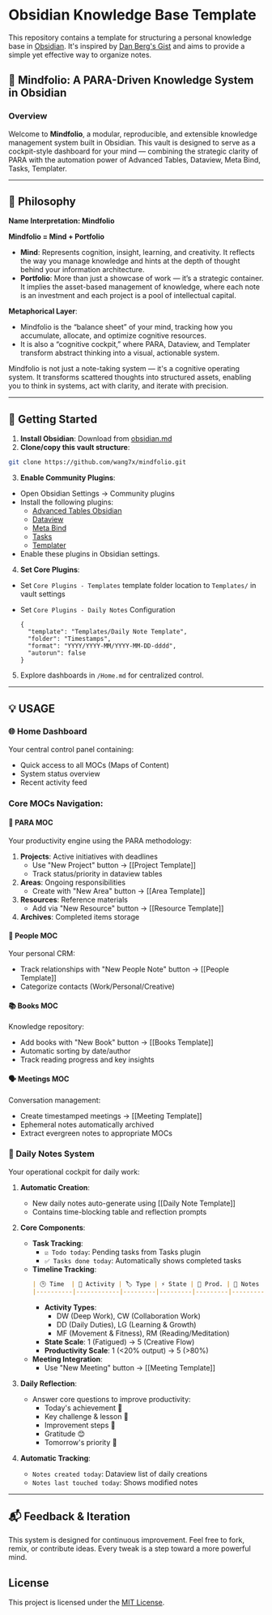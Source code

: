 # Obsidian Knowledge Base Template

This repository contains a template for structuring a personal knowledge base in [Obsidian](https://obsidian.md/). It's inspired by [Dan Berg's Gist](https://gist.github.com/dannberg) and aims to provide a simple yet effective way to organize notes.

## 🧠 Mindfolio: A PARA-Driven Knowledge System in Obsidian

### Overview

Welcome to **Mindfolio**, a modular, reproducible, and extensible knowledge management system built in Obsidian. This vault is designed to serve as a cockpit-style dashboard for your mind — combining the strategic clarity of PARA with the automation power of Advanced Tables, Dataview, Meta Bind, Tasks, Templater.

---

## 🧩 Philosophy

**Name Interpretation: Mindfolio**

**Mindfolio = Mind + Portfolio**

- **Mind**: Represents cognition, insight, learning, and creativity. It reflects the way you manage knowledge and hints at the depth of thought behind your information architecture.
- **Portfolio**: More than just a showcase of work — it’s a strategic container. It implies the asset-based management of knowledge, where each note is an investment and each project is a pool of intellectual capital.

**Metaphorical Layer**:

- Mindfolio is the “balance sheet” of your mind, tracking how you accumulate, allocate, and optimize cognitive resources.
- It is also a “cognitive cockpit,” where PARA, Dataview, and Templater transform abstract thinking into a visual, actionable system.

Mindfolio is not just a note-taking system — it's a cognitive operating system. It transforms scattered thoughts into structured assets, enabling you to think in systems, act with clarity, and iterate with precision.

---

## 🚀 Getting Started

1. **Install Obsidian**: Download from [obsidian.md](https://obsidian.md)
2. **Clone/copy this vault structure**:

```bash
git clone https://github.com/wang7x/mindfolio.git
```

3. **Enable Community Plugins**:

- Open Obsidian Settings → Community plugins
- Install the following plugins:
  - [Advanced Tables Obsidian](https://github.com/tgrosinger/advanced-tables-obsidian)
  - [Dataview](https://github.com/blacksmithgu/obsidian-dataview)
  - [Meta Bind](https://github.com/mProjectsCode/obsidian-meta-bind-plugin)
  - [Tasks](https://github.com/obsidian-tasks-group/obsidian-tasks)
  - [Templater](https://github.com/SilentVoid13/Templater)
- Enable these plugins in Obsidian settings.

4. **Set Core Plugins**:

- Set `Core Plugins - Templates` template folder location to `Templates/` in vault settings
- Set `Core Plugins - Daily Notes` Configuration

  ```
  {
    "template": "Templates/Daily Note Template",
    "folder": "Timestamps",
    "format": "YYYY/YYYY-MM/YYYY-MM-DD-dddd",
    "autorun": false
  }
  ```

5. Explore dashboards in `/Home.md` for centralized control.
___

## 💡 USAGE

### 🌐 Home Dashboard
Your central control panel containing:
- Quick access to all MOCs (Maps of Content)
- System status overview
- Recent activity feed

### Core MOCs Navigation:

#### 🧭 PARA MOC
Your productivity engine using the PARA methodology:
1. **Projects**: Active initiatives with deadlines
   - Use "New Project" button → [[Project Template]]
   - Track status/priority in dataview tables
2. **Areas**: Ongoing responsibilities
   - Create with "New Area" button → [[Area Template]]
3. **Resources**: Reference materials
   - Add via "New Resource" button → [[Resource Template]]
4. **Archives**: Completed items storage

#### 👥 People MOC
Your personal CRM:
- Track relationships with "New People Note" button → [[People Template]]
- Categorize contacts (Work/Personal/Creative)

#### 📚 Books MOC
Knowledge repository:
- Add books with "New Book" button → [[Books Template]]
- Automatic sorting by date/author
- Track reading progress and key insights

#### 🗣 Meetings MOC
Conversation management:
- Create timestamped meetings → [[Meeting Template]]
- Ephemeral notes automatically archived
- Extract evergreen notes to appropriate MOCs

### 📅 Daily Notes System
Your operational cockpit for daily work:
1. **Automatic Creation**:
   - New daily notes auto-generate using [[Daily Note Template]]
   - Contains time-blocking table and reflection prompts

2. **Core Components**:
   - **Task Tracking**:
     - `☑️ Todo today`: Pending tasks from Tasks plugin
     - `✅ Tasks done today`: Automatically shows completed tasks
   - **Timeline Tracking**:
     ```md
     | 🕒 Time  | 📝 Activity | 🏷️ Type | ⚡ State | 🎯 Prod. | 📝 Notes |
     |----------|------------|---------|---------|---------|---------|
     ```
     - **Activity Types**:
       - DW (Deep Work), CW (Collaboration Work)
       - DD (Daily Duties), LG (Learning & Growth)
       - MF (Movement & Fitness), RM (Reading/Meditation)
     - **State Scale**: 1 (Fatigued) → 5 (Creative Flow)
     - **Productivity Scale**: 1 (<20% output) → 5 (>80%)
   - **Meeting Integration**:
     - Use "New Meeting" button → [[Meeting Template]]

3. **Daily Reflection**:
   - Answer core questions to improve productivity:
     - Today's achievement 💪
     - Key challenge & lesson 🙌
     - Improvement steps 🌱
     - Gratitude 😊
     - Tomorrow's priority 🚀

4. **Automatic Tracking**:
   - `Notes created today`: Dataview list of daily creations
   - `Notes last touched today`: Shows modified notes

---

## 📬 Feedback & Iteration

This system is designed for continuous improvement. Feel free to fork, remix, or contribute ideas. Every tweak is a step toward a more powerful mind.

## License

This project is licensed under the [MIT License](./LICENSE).
